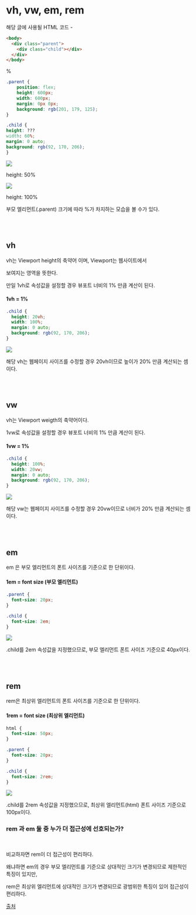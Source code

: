 # vh, vw, em, rem

해당 글에 사용될 HTML 코드 -

```html
<body>
  <div class="parent">
    <div class="child"></div>
  </div>
</body>
```

%

```css
.parent {
    position: flex;
    height: 600px;
    width: 600px;
    margin: 0px 0px;
    background: rgb(201, 179, 125);
}

.child {
height: ???
width: 60%;
margin: 0 auto;
background: rgb(92, 170, 206);
}
```

![](https://img1.daumcdn.net/thumb/R1280x0/?scode=mtistory2&fname=https%3A%2F%2Fblog.kakaocdn.net%2Fdn%2FbPTFJ4%2FbtrIA2bhLOI%2FMkWUbOjTbWuwwqEiKcGu40%2Fimg.png)

height: 50%

![](https://img1.daumcdn.net/thumb/R1280x0/?scode=mtistory2&fname=https%3A%2F%2Fblog.kakaocdn.net%2Fdn%2Fb2U0uG%2FbtrIH5RSWVb%2FwTD8uF28F3n1LoRvocRIr0%2Fimg.png)

height: 100%

부모 엘리먼트(.parent) 크기에 따라 %가 차지하는 모습을 볼 수가 있다.

<br><br>

## vh

vh는 Viewport height의 축약어 이며, Viewport는 웹사이트에서

보여지는 영역을 뜻한다.

만일 1vh로 속성값을 설정할 경우 뷰포트 너비의 1% 만큼 계산이 된다.

#### 1vh = 1%

```css
.child {
  height: 20vh;
  width: 100%;
  margin: 0 auto;
  background: rgb(92, 170, 206);
}
```

![](https://blog.kakaocdn.net/dn/bWUZF5/btrIBTE719E/JWCiRq8khNNvmfvT5EECv1/img.gif)

해당 vh는 웹페이지 사이즈를 수정할 경우 20vh이므로 높이가 20% 만큼 계산되는 셈이다.

<br><br>

## vw

vh는 Viewport weigth의 축약어이다.

1vw로 속성값을 설정할 경우 뷰포트 너비의 1% 만큼 계산이 된다.

#### 1vw = 1%

```css
.child {
  height: 100%;
  width: 20vw;
  margin: 0 auto;
  background: rgb(92, 170, 206);
}
```

![](https://blog.kakaocdn.net/dn/pa62g/btrIJWAbiwW/VWO2u0BuIKiKcQ3rkNydCK/img.gif)

해당 vw는 웹페이지 사이즈를 수정할 경우 20vw이므로 너비가 20% 만큼 계산되는 셈이다.

<br><br>

## em

em 은 부모 엘리먼트의 폰트 사이즈를 기준으로 한 단위이다.

#### 1em = font size (부모 엘리먼트)

```css
.parent {
  font-size: 20px;
}

.child {
  font-size: 2em;
}
```

![](https://img1.daumcdn.net/thumb/R1280x0/?scode=mtistory2&fname=https%3A%2F%2Fblog.kakaocdn.net%2Fdn%2FLpiKy%2FbtrIEcEeWXM%2FqjW6W0z33ql36A3wnVKBkk%2Fimg.png)

.child를 2em 속성값을 지정했으므로, 부모 엘리먼트 폰트 사이즈 기준으로 40px이다.

<br><br>

## rem

rem은 최상위 엘리먼트의 폰트 사이즈를 기준으로 한 단위이다.

#### 1rem = font size (최상위 엘리먼트)

```css
html {
  font-size: 50px;
}

.parent {
  font-size: 20px;
}

.child {
  font-size: 2rem;
}
```

![](https://img1.daumcdn.net/thumb/R1280x0/?scode=mtistory2&fname=https%3A%2F%2Fblog.kakaocdn.net%2Fdn%2FbDFXto%2FbtrIJW7ZFsR%2FEHKWYBRlKDrNkXTdnB1zF0%2Fimg.png)

.child를 2rem 속성값을 지정했으므로, 최상위 엘리먼트(html) 폰트 사이즈 기준으로 100px이다.

### rem 과 em 둘 중 누가 더 접근성에 선호되는가?

<br>

비교하자면 rem이 더 접근성이 편리하다.

왜냐하면 em의 경우 부모 엘리먼트를 기준으로 상대적인 크기가 변경되므로 제한적인 특징이 있지만,

rem은 최상위 엘리먼트에 상대적인 크기가 변경되므로 광범위한 특징이 있어 접근성이 편리하다.

[출처](https://velog.io/@milkyway/CSS-%EB%8B%A8%EC%9C%84-%EB%B9%84%EA%B5%90-vh-vw-em-rem)
